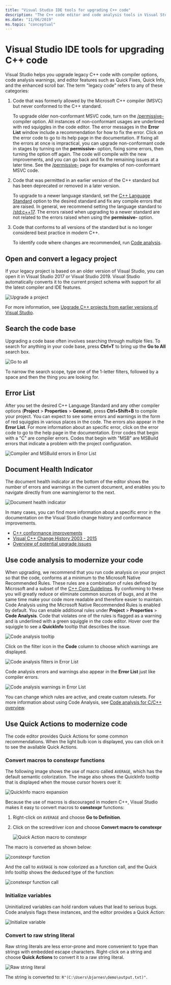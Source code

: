 ```yaml
---
title: "Visual Studio IDE tools for upgrading C++ code"
description: "The C++ code editor and code analysis tools in Visual Studio help you to modernize your C++ code base."
ms.date: "11/06/2019"
ms.topic: "conceptual"
---
```

# Visual Studio IDE tools for upgrading C++ code

Visual Studio helps you upgrade legacy C++ code with compiler options, code analysis warnings, and editor features such as Quick Fixes, Quick Info, and the enhanced scroll bar. The term "legacy code" refers to any of these categories:

1. Code that was formerly allowed by the Microsoft C++ compiler (MSVC) but never conformed to the C++ standard.

   To upgrade older non-conformant MSVC code, turn on the [/permissive-](../build/reference/permissive-standards-conformance.md) compiler option. All instances of non-conformant usages are underlined with red squiggles in the code editor. The error messages in the **Error List** window include a recommendation for how to fix the error. Click on the error code to go to its help page in the documentation. If fixing all the errors at once is impractical, you can upgrade non-conformant code in stages by turning on the **permissive-** option, fixing some errors, then turning the option off again. The code will compile with the new improvements, and you can go back and fix the remaining issues at a later time. See the [/permissive-](../build/reference/permissive-standards-conformance.md) page for examples of non-conformant MSVC code.
1. Code that was permitted in an earlier version of the C++ standard but has been deprecated or removed in a later version.

   To upgrade to a newer language standard, set the [C++ Language Standard](../build/reference/std-specify-language-standard-version.md) option to the desired standard and fix any compile errors that are raised. In general, we recommend setting the language standard to [/std:c++17](../build/reference/std-specify-language-standard-version.md). The errors raised when upgrading to a newer standard are not related to the errors raised when using the **permissive-** option.
1. Code that conforms to all versions of the standard but is no longer considered best practice in modern C++.

   To identify code where changes are recommended, run [Code analysis](/visualstudio/code-quality/code-analysis-for-c-cpp-overview).

## Open and convert a legacy project

If your legacy project is based on an older version of Visual Studio, you can open it in Visual Studio 2017 or Visual Studio 2019. Visual Studio automatically converts it to the current project schema with support for all the latest compiler and IDE features.

![Upgrade a project](media/upgrade-dialog-v142.png "Upgrade a project")

For more information, see [Upgrade C++ projects from earlier versions of Visual Studio](upgrading-projects-from-earlier-versions-of-visual-cpp.md).

## Search the code base

Upgrading a code base often involves searching through multiple files. To search for anything in your code base, press **Ctrl+T** to bring up the **Go to All** search box.

![Go to all](media/go-to-all.png "Go to all")

To narrow the search scope, type one of the 1-letter filters, followed by a space and then the thing you are looking for.

## Error List

After you set the desired C++ Language Standard and any other compiler options (**Project** > **Properties** > **General**), press **Ctrl+Shift+B** to compile your project. You can expect to see some errors and warnings in the form of red squiggles in various places in the code. The errors also appear in the **Error List**. For more information about an specific error, click on the error code to go to the help page in the documentation. Error codes that begin with a "C" are compiler errors. Codes that begin with "MSB" are MSBuild errors that indicate a problem with the project configuration.

![Compiler and MSBuild errors in Error List](media/compiler-error-list.png "Compiler and MSBuild errors in Error List")

## Document Health Indicator

The document health indicator at the bottom of the editor shows the number of errors and warnings in the current document, and enables you to navigate directly from one warning/error to the next.

![Document health indicator](media/document-health-indicator.png "Document health indicator")

In many cases, you can find more information about a specific error in the documentation on the Visual Studio change history and conformance improvements.

- [C++ conformance improvements](../overview/cpp-conformance-improvements.md)
- [Visual C++ Change History 2003 - 2015](visual-cpp-change-history-2003-2015.md)
- [Overview of potential upgrade issues](overview-of-potential-upgrade-issues-visual-cpp.md)

## Use code analysis to modernize your code

When upgrading, we recommend that you run code analysis on your project so that the code, conforms at a minimum to the Microsoft Native Recommended Rules. These rules are a combination of rules defined by Microsoft and a subset of the [C++ Core Guidelines](https://isocpp.github.io/CppCoreGuidelines/CppCoreGuidelines). By conforming to these you will greatly reduce or eliminate common sources of bugs, and at the same time make your code more readable and therefore easier to maintain. Code Analysis using the Microsoft Native Recommended Rules is enabled by default. You can enable additional rules under **Project** > **Properties** > **Code Analysis**. Code that violates one of the rules is flagged as a warning and is underlined with a green squiggle in the code editor. Hover over the squiggle to see a **QuickInfo** tooltip that describes the issue.

![Code analysis tooltip](media/code-analysis-tooltip.png "Code analysis warning")

Click on the filter icon in the **Code** column to choose which warnings are displayed.

![Code analysis filters in Error List](media/code-analysis-filter.png "Code analysis filters in Error List")

Code analysis errors and warnings also appear in the **Error List** just like compiler errors.

![Code analysis warnings in Error List](media/code-analysis-error-list.png "Code analysis warnings in Error List")

You can change which rules are active, and create custom rulesets. For more information about using Code Analysis, see [Code analysis for C/C++ overview](/visualstudio/code-quality/code-analysis-for-c-cpp-overview).

## Use Quick Actions to modernize code

The code editor provides Quick Actions for some common recommendations. When the light bulb icon is displayed, you can click on it to see the available Quick Actions.

### Convert macros to constexpr functions

The following image shows the use of macro called `AVERAGE`, which has the default semantic colorization. The image also shows the QuickInfo tooltip that is displayed when the mouse cursor hovers over it:

![QuickInfo macro expansion](media/macro-expansion-quick-info.png "QuickInfo tooltip macro expansion")

Because the use of macros is discouraged in modern C++, Visual Studio makes it easy to convert macros to **constexpr** functions:

1. Right-click on `AVERAGE` and choose **Go to Definition**.
2. Click on the screwdriver icon and choose **Convert macro to constexpr**

   ![Quick Action macro to constexpr](media/quick-action-macro-to-constexpr.png "Quick Action macro to constexpr")

The macro is converted as shown below:

![constexpr function](media/constexpr-function.png "constexpr function")

And the call to `AVERAGE` is now colorized as a function call, and the Quick Info tooltip shows the deduced type of the function:

![constexpr function call](media/constexpr-function-call.png "constexpr function call")

### Initialize variables

Uninitialized variables can hold random values that lead to serious bugs. Code analysis flags these instances, and the editor provides a Quick Action:

![Initialize variable](media/init-variable.png "Initialize variable Quick Action")

### Convert to raw string literal

Raw string literals are less error-prone and more convenient to type than strings with embedded escape characters. Right-click on a string and choose **Quick Actions** to convert it to a raw string literal.

![Raw string literal](media/raw-string-literal.png "Raw string literal")

The string is converted to: `R"(C:\Users\bjarnes\demo\output.txt)"`.
